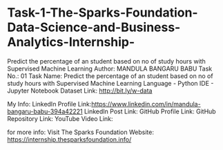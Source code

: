 # Task-1-The-Sparks-Foundation-Data-Science-and-Business-Analytics-Internship-
Predict the percentage of an student based on no of study hours with Supervised Machine Learning
Author: MANDULA BANGARU BABU
Task No.: 01
Task Name: Predict the percentage of an student based on no of study hours with Supervised Machine Learning
Language - Python
IDE - Jupyter Notebook
Dataset Link: http://bit.ly/w-data

My Info:
LinkedIn Profile Link:https://www.linkedin.com/in/mandula-bangaru-babu-394a42221
LinkedIn Post Link:
GitHub Profile Link:
GitHub Repository Link: 
YouTube Video Link:

for more info:
Visit The Sparks Foundation Website: https://internship.thesparksfoundation.info/
